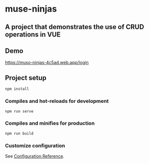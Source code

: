 # muse-ninjas

## A project that demonstrates the use of CRUD operations in VUE

## Demo
https://muso-ninjas-4c5ad.web.app/login

## Project setup
```
npm install
```

### Compiles and hot-reloads for development
```
npm run serve
```

### Compiles and minifies for production
```
npm run build
```

### Customize configuration
See [Configuration Reference](https://cli.vuejs.org/config/).
